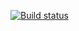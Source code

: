 [![Build status](https://ci.appveyor.com/api/projects/status/p1jnohet899b7d0b?svg=true)](https://ci.appveyor.com/project/a-vystavkina/function)
